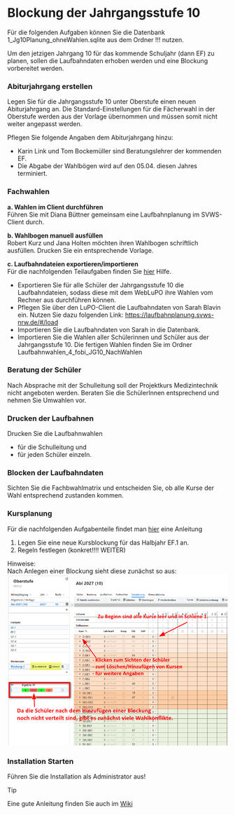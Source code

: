 # Blockung der Jahrgangsstufe 10
Für die folgenden Aufgaben können Sie die Datenbank 1_Jg10Planung_ohneWahlen.sqlite aus dem Ordner !!! nutzen.   

Um den jetzigen Jahrgang 10 für das kommende Schuljahr (dann EF) zu planen, sollen die Laufbahndaten erhoben werden und eine Blockung vorbereitet werden.   

### Abiturjahrgang erstellen
Legen Sie für die Jahrgangsstufe 10 unter Oberstufe einen neuen Abiturjahrgang an. Die Standard-Einstellungen für die Fächerwahl in der Oberstufe werden aus der Vorlage übernommen und müssen somit nicht weiter angepasst werden. 

Pflegen Sie folgende Angaben dem Abiturjahrgang hinzu:
* Karin Link und Tom Bockemüller sind Beratungslehrer der kommenden EF.
* Die Abgabe der Wahlbögen wird auf den 05.04. diesen Jahres terminiert.

### Fachwahlen
**a. Wahlen im Client durchführen**  
Führen Sie mit Diana Büttner gemeinsam eine Laufbahnplanung im SVWS-Client durch.

**b. Wahlbogen manuell ausfüllen**  
Robert Kurz und Jana Holten möchten ihren Wahlbogen schriftlich ausfüllen. Drucken Sie ein entsprechende Vorlage.

**c. Laufbahndateien exportieren/importieren**  
Für die nachfolgenden Teilaufgaben finden Sie [hier](https://help.svws-nrw.de/gost/laufbahn/) Hilfe.
* Exportieren Sie für alle Schüler der Jahrgangsstufe 10 die Laufbahndateien, sodass diese mit dem WebLuPO ihre Wahlen vom Rechner aus durchführen können.
* Pflegen Sie über den LuPO-Client die Laufbahndaten von Sarah Blavin ein. Nutzen Sie dazu folgenden Link: https://laufbahnplanung.svws-nrw.de/#/load
* Importieren Sie die Laufbahndaten von Sarah in die Datenbank.
* Importieren Sie die Wahlen aller Schülerinnen und Schüler aus der Jahrgangsstufe 10. Die fertigen Wahlen finden Sie im Ordner Laufbahnwahlen_4_fobi_JG10_NachWahlen

### Beratung der Schüler
Nach Absprache mit der Schulleitung soll der Projektkurs Medizintechnik nicht angeboten werden. Beraten Sie die SchülerInnen entsprechend und nehmen Sie Umwahlen vor.

### Drucken der Laufbahnen
Drucken Sie die Laufbahnwahlen
* für die Schulleitung und 
* für jeden Schüler einzeln.


### Blocken der Laufbahndaten
Sichten Sie die Fachbwahlmatrix und entscheiden Sie, ob alle Kurse der Wahl entsprechend zustanden kommen.

### Kursplanung
Für die nachfolgenden Aufgabenteile findet man [hier](https://hilfe.svws-nrw.de/gost/kursplanung/) eine Anleitung
1. Legen Sie eine neue Kursblockung für das Halbjahr EF.1 an.
2. Regeln festlegen (konkret!!!! WEITER)




Hinweise:   
Nach Anlegen einer Blockung sieht diese zunächst so aus:   
![Anlegen einer Blockung](./graphics/BlockungJG10_Blockung.png)



### Installation Starten
Führen Sie die Installation als Administrator aus!

> [!TIP] 
> Eine gute Anleitung finden Sie auch im [Wiki](https://schulverwaltungsinfos.nrw.de/svws/wiki/index.php?title=Installation_SVWS-Server_und_SchILD-NRW_3#Installation_des_SVWS-Servers)






